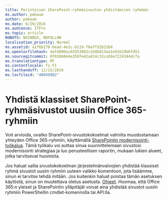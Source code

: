 ```yaml
---
title: Perinteisen SharePoint-ryhmäsivuston yhdistäminen ryhmään
ms.author: pebaum
author: pebaum
ms.date: 6/29/2018
ms.audience: ITPro
ms.topic: article
ROBOTS: NOINDEX, NOFOLLOW
localization_priority: Normal
ms.assetid: a1f6b170-bead-4e1c-b119-f6affd2b2264
ms.openlocfilehash: 4af4890ac6d353083c2ddb813ea1e91629b6fd51
ms.sourcegitcommit: 0f0186044a3597e42ad14c32ca58e7224344dcfa
ms.translationtype: MT
ms.contentlocale: fi-FI
ms.lasthandoff: 12/15/2019
ms.locfileid: "40049982"
---
```

# <a name="connect-classic-sharepoint-team-sites-to-new-office-365-groups"></a>Yhdistä klassiset SharePoint-ryhmäsivustot uusiin Office 365-ryhmiin

Voit arvioida, ovatko SharePoint-sivustokokoelmat valmiita muodostamaan yhteyden Office 365-ryhmiin, käyttämällä [SharePointin modernisointi-työkalua](https://go.microsoft.com/fwlink/?linkid=873066). Tämä työkalu voi auttaa sinua suunnittelemaan sivustosi modernisointi strategiaa ja luo perusteellisen raportin, mukaan lukien alueet, jotka tarvitsevat huomiota.
  
Jos haluat sallia sivustokokoelman järjestelmänvalvojien yhdistää klassiset ryhmä sivustot uusiin ryhmiin uuteen valikko komentoon, jota lisäämme, sinun ei tarvitse tehdä mitään. Jos kuitenkin haluat poistaa tämän asetuksen käytöstä, sinun on muutettava oletus asetusta. [Ohjeet](https://go.microsoft.com/fwlink/?linkid=2004316). Huomaa, että Office 365:n yleiset ja SharePointin ylläpitäjät voivat aina yhdistää sivustot uusiin ryhmiin PowerShellin cmdlet-komennolla tai API:lla.
  

